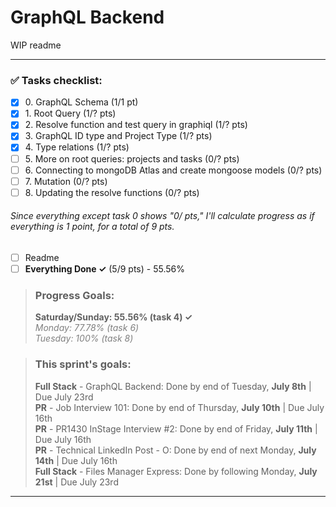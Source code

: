 # GraphQL Backend

WIP readme

----

### ✅ Tasks checklist:
- [X] ​0. GraphQL Schema (1/1 pt)
- [X] ​1. Root Query (1/? pts)
- [X] ​2. Resolve function and test query in graphiql (1/? pts)
- [X] ​3. GraphQL ID type and Project Type (1/? pts)
- [X] ​4. Type relations (1/? pts)
- [ ] ​5. More on root queries: projects and tasks (0/? pts)
- [ ] ​6. Connecting to mongoDB Atlas and create mongoose models (0/? pts)
- [ ] ​7. Mutation (0/? pts)
- [ ] ​8. Updating the resolve functions (0/? pts)

###### Since everything except task 0 shows "0/ pts," I'll calculate progress as if everything is 1 point, for a total of 9 pts.

- [ ] Readme
- [ ] **Everything Done ✓** (5/9 pts) - 55.56%

>### Progress Goals:  
> <strong>Saturday/Sunday: 55.56% (task 4) ✓</strong>  
<em style="color: gray">Monday: 77.78% (task 6)</em>  
<em style="color: gray">Tuesday: 100% (task 8)</em>

>### This sprint's goals:  
> **Full Stack** - GraphQL Backend: Done by end of Tuesday, **July 8th** | Due July 23rd   
> **PR** - Job Interview 101: Done by end of Thursday, **July 10th** | Due July 16th  
> **PR** - PR1430 InStage Interview #2: Done by end of Friday, **July 11th** | Due July 16th  
> **PR** - Technical LinkedIn Post - O: Done by end of next Monday, **July 14th** | Due July 16th  
> **Full Stack** - Files Manager Express: Done by following Monday, **July 21st** | Due July 23rd
---
